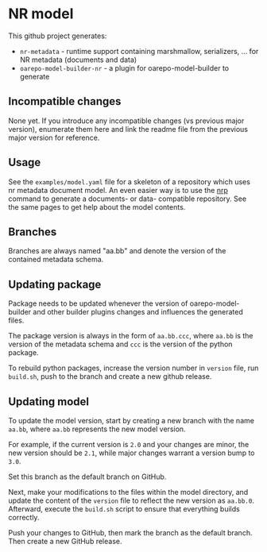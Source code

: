 # NR model

This github project generates:

* `nr-metadata` - runtime support containing marshmallow, serializers, ... for NR metadata (documents and data)
* `oarepo-model-builder-nr` - a plugin for oarepo-model-builder to generate 

## Incompatible changes

None yet. If you introduce any incompatible changes (vs previous major version),
enumerate them here and link the readme file from the previous major version
for reference.

## Usage

See the `examples/model.yaml` file for a skeleton of a repository 
which uses nr metadata document model. An even easier way is to use the
[nrp](https://narodni-repozitar.github.io/developer-docs/docs/technology/invenio/nrp-toolchain/) 
command to generate a documents- or data- compatible repository. 
See the same pages to get help about the model contents.

## Branches

Branches are always named "aa.bb" and denote the version of the contained metadata schema.

## Updating package

Package needs to be updated whenever the version of oarepo-model-builder and 
other builder plugins changes and influences the generated files.

The package version is always in the form of `aa.bb.ccc`, where `aa.bb` is the version
of the metadata schema and `ccc` is the version of the python package.

To rebuild python packages, increase the version number in `version` file,
run `build.sh`, push to the branch and create a new github release.

## Updating model

To update the model version, start by creating a new branch with the name 
`aa.bb`, where `aa.bb` represents the new model version. 

For example, if the current version is `2.0` and your changes are minor, 
the new version should be `2.1`, while major changes warrant 
a version bump to `3.0`.

Set this branch as the default branch on GitHub. 

Next, make your modifications to the files within the model directory, 
and update the content of the `version` file to reflect the new version as 
`aa.bb.0`. Afterward, execute the `build.sh` script to ensure that everything 
builds correctly. 

Push your changes to GitHub, then mark the branch as the default branch.
Then create a new GitHub release.